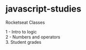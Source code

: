 # javascript-studies

Rocketseat Classes

1 - Intro to logic <br>
2 - Numbers and operators <br>
3. Student grades <br>

